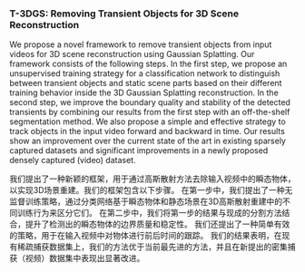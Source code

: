 ### T-3DGS: Removing Transient Objects for 3D Scene Reconstruction

We propose a novel framework to remove transient objects from input videos for 3D scene reconstruction using Gaussian Splatting. Our framework consists of the following steps. In the first step, we propose an unsupervised training strategy for a classification network to distinguish between transient objects and static scene parts based on their different training behavior inside the 3D Gaussian Splatting reconstruction. In the second step, we improve the boundary quality and stability of the detected transients by combining our results from the first step with an off-the-shelf segmentation method. We also propose a simple and effective strategy to track objects in the input video forward and backward in time. Our results show an improvement over the current state of the art in existing sparsely captured datasets and significant improvements in a newly proposed densely captured (video) dataset.

我们提出了一种新颖的框架，用于通过高斯散射方法去除输入视频中的瞬态物体，以实现3D场景重建。我们的框架包含以下步骤。
在第一步中，我们提出了一种无监督训练策略，通过分类网络基于瞬态物体和静态场景在3D高斯散射重建中的不同训练行为来区分它们。
在第二步中，我们将第一步的结果与现成的分割方法结合，提升了检测出的瞬态物体的边界质量和稳定性。
我们还提出了一种简单有效的策略，用于在输入视频中对物体进行前后时间的跟踪。
我们的结果表明，在现有稀疏捕获数据集上，我们的方法优于当前最先进的方法，并且在新提出的密集捕获（视频）数据集中表现出显著改进。
